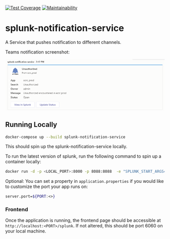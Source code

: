 [![Test Coverage](https://api.codeclimate.com/v1/badges/a1719884328523a5b49d/test_coverage)](https://codeclimate.com/github/akroon3r/splunk-notification-service/test_coverage) [![Maintainability](https://api.codeclimate.com/v1/badges/a1719884328523a5b49d/maintainability)](https://codeclimate.com/github/akroon3r/splunk-notification-service/maintainability)

# splunk-notification-service

A Service that pushes notification to different channels.

Teams notification screenshot:

![teams-message](docs/images/teams-notification.png)

## Running Locally

```bash
docker-compose up --build splunk-notification-service
```

This should spin up the splunk-notification-service locally.

To run the latest version of splunk, run the following command to spin up a container locally:

```bash
docker run -d -p <LOCAL_PORT>:8000 -p 8088:8088  -e "SPLUNK_START_ARGS=--accept-license" -e "SPLUNK_PASSWORD=<LOCAL_SPLUNK_PASSWORD>" --name <SPLUNK_CONTAINER_NAME> splunk/splunk:latest
```

Optional: You can set a property in `application.properties` if you would like to customize the port your app runs on:
```bash
server.port=${PORT:<>}
```

### Frontend

Once the application is running, the frontend page should be accessible at `http://localhost:<PORT>/splunk`. If not altered, this should be port 6060 on your local machine.

